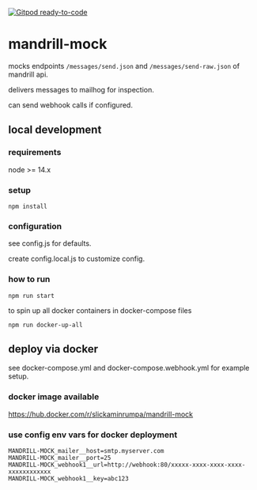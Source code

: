 [![Gitpod ready-to-code](https://img.shields.io/badge/Gitpod-ready--to--code-blue?logo=gitpod)](https://gitpod.io/#https://github.com/slickaminrumpa/mandrill-mock)

# mandrill-mock

mocks endpoints `/messages/send.json` and `/messages/send-raw.json` of mandrill api.

delivers messages to mailhog for inspection.

can send webhook calls if configured.

## local development

### requirements

node >= 14.x

### setup 

`npm install`

### configuration

see config.js for defaults.

create config.local.js to customize config.

### how to run

`npm run start`

to spin up all docker containers in docker-compose files

`npm run docker-up-all` 

## deploy via docker  

see docker-compose.yml and docker-compose.webhook.yml for example setup.

### docker image available

https://hub.docker.com/r/slickaminrumpa/mandrill-mock

### use config env vars for docker deployment

```
MANDRILL-MOCK_mailer__host=smtp.myserver.com
MANDRILL-MOCK_mailer__port=25
MANDRILL-MOCK_webhook1__url=http://webhook:80/xxxxx-xxxx-xxxx-xxxx-xxxxxxxxxxxx
MANDRILL-MOCK_webhook1__key=abc123
```
